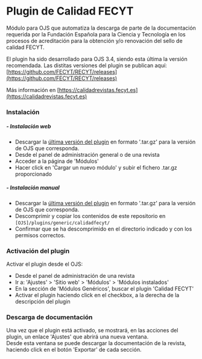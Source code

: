 # Plugin de Calidad FECYT

Módulo para OJS que automatiza la descarga de parte de la documentación requerida por la Fundación Española para la Ciencia y Tecnología en los procesos de acreditación para la obtención y/o renovación del sello de calidad FECYT.

El plugin ha sido desarrollado para OJS 3.4, siendo esta última la versión recomendada.
Las distitas versiones del plugin se publican aquí: [https://github.com/FECYT/RECYT/releases](https://github.com/FECYT/RECYT/releases)

Más información en [https://calidadrevistas.fecyt.es](https://calidadrevistas.fecyt.es)

### Instalación

##### - Instalación web

- Descargar la [última versión del plugin](https://github.com/FECYT/RECYT/releases) en formato '.tar.gz' para la versión de OJS que corresponda.
- Desde el panel de administración general o de una revista
- Acceder a la página de 'Módulos'
- Hacer click en 'Cargar un nuevo módulo' y subir el fichero .tar.gz proporcionado

##### - Instalación manual

- Descargar la [última versión del plugin](https://github.com/FECYT/RECYT/releases) en formato '.tar.gz' para la versión de OJS que corresponda.
- Descomprimir y copiar los contenidos de este repositorio en `[OJS]/plugins/generic/calidadfecyt/`
- Confirmar que se ha descomprimido en el directorio indicado y con los permisos correctos.

### Activación del plugin

Activar el plugin desde el OJS:

- Desde el panel de administración de una revista
- Ir a: 'Ajustes' > 'Sitio web' > 'Módulos' > 'Módulos instalados'
- En la sección de 'Módulos Genéricos', buscar el plugin 'Calidad FECYT'
- Activar el plugin haciendo click en el checkbox, a la derecha de la descripción del plugin

### Descarga de documentación

Una vez que el plugin está activado, se mostrará, en las acciones del plugin, un enlace 'Ajustes' que abrirá una nueva ventana.  
Desde esta ventana se puede descargar la documentación de la revista, haciendo click en el botón 'Exportar' de cada sección.
